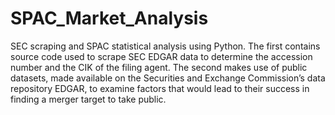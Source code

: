 # SPAC_Market_Analysis
SEC scraping and SPAC statistical analysis using Python. The first contains source code used to scrape SEC EDGAR data to determine the accession number and the CIK of the filing agent. The second makes use of public datasets, made available on the Securities and Exchange Commission’s data repository EDGAR, to examine factors that would lead to their success in finding a merger target to take public.
